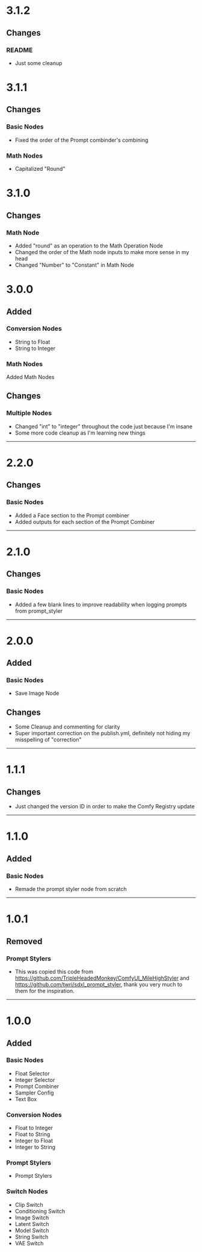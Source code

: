 # 3.1.2
## Changes
### README
- Just some cleanup
# 3.1.1
## Changes
### Basic Nodes
- Fixed the order of the Prompt combinder's combining
### Math Nodes
- Capitalized "Round"
# 3.1.0
## Changes
### Math Node
- Added "round" as an operation to the Math Operation Node
- Changed the order of the Math node inputs to make more sense in my head
- Changed "Number" to "Constant" in Math Node
# 3.0.0
## Added
### Conversion Nodes
- String to Float
- String to Integer
### Math Nodes
Added Math Nodes
## Changes
### Multiple Nodes
- Changed "int" to "integer" throughout the code just because I'm insane
- Some more code cleanup as I'm learning new things
---
# 2.2.0
## Changes
### Basic Nodes
- Added a Face section to the Prompt combiner
- Added outputs for each section of the Prompt Combiner
---
# 2.1.0
## Changes
### Basic Nodes
- Added a few blank lines to improve readability when logging prompts from prompt_styler
---
# 2.0.0
## Added
### Basic Nodes
- Save Image Node
## Changes
- Some Cleanup and commenting for clarity
- Super important correction on the publish.yml, definitely not hiding my misspelling of "correction"
---
# 1.1.1
## Changes
- Just changed the version ID in order to make the Comfy Registry update
---
# 1.1.0
## Added
### Basic Nodes
- Remade the prompt styler node from scratch
---
# 1.0.1
## Removed
### Prompt Stylers
- This was copied this code from https://github.com/TripleHeadedMonkey/ComfyUI_MileHighStyler and https://github.com/twri/sdxl_prompt_styler, thank you very much to them for the inspiration.
---
# 1.0.0
## Added
### Basic Nodes
- Float Selector
- Integer Selector
- Prompt Combiner
- Sampler Config
- Text Box
### Conversion Nodes
- Float to Integer
- Float to String
- Integer to Float
- Integer to String
### Prompt Stylers
- Prompt Stylers
### Switch Nodes
- Clip Switch
- Conditioning Switch
- Image Switch
- Latent Switch
- Model Switch
- String Switch
- VAE Switch
